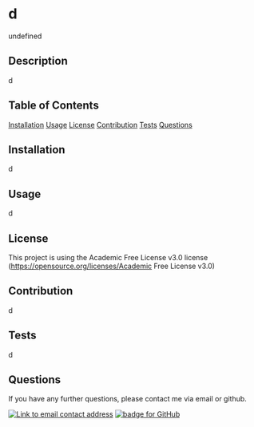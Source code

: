 
  # d
  undefined

  ## Description
  d

  ## Table of Contents
  [Installation](#installation)
  [Usage](#usage)
  [License](#License)
  [Contribution](#Contribution)
  [Tests](#Tests)
  [Questions](#questions)

  ## Installation
  d
  
  ## Usage
  d
  
  ## License
  This project is using the Academic Free License v3.0 license
  (https://opensource.org/licenses/Academic Free License v3.0)
  
  ## Contribution 
  d
  
  ## Tests
  d
  
  ## Questions
  If you have any further questions, please contact me via email or github.

  <a href="mailto:d"><img alt="Link to email contact address" src="https://img.shields.io/badge/Gmail-D14836?style=for-the-badge&logo=gmail&logoColor=white"/></a>  <a href="https://github.com/d"><img alt="badge for GitHub" src="https://img.shields.io/badge/github-%23121011.svg?style=for-the-badge&logo=github&logoColor=white" target="_blank" /></a>
  

  